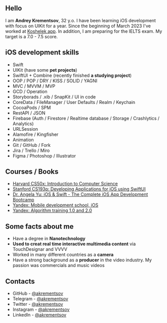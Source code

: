 ## Hello
I am **Andrey Krementsov**, 32 y.o. I have been learning iOS development with focus on UIKit for a year. Since the beginning of March 2023 I've worked at [Koshelek app](https://koshelek.app). In addition, I am preparing for the IELTS exam. My target is a 7.0 - 7.5 score.

## iOS development skills
- Swift
- UIKit (have some **pet projects**)
- SwiftUI + Combine (recently finished **a studying project**)
- OOP / POP / DRY / KISS / SOLID / YAGNI
- MVC / MVVM / MVP
- GCD / Operation
- Storyborads / .xib / SnapKit / UI in code
- CoreData / FileManager / User Defaults / Realm / Keychain
- CocoaPods / SPM
- RestAPI / JSON
- Firebase (Auth / Firestore / Realtime database / Storage / Crashlytics / Analytics)
- URLSession
- Alamofire / Kingfisher
- Animation
- Git / GitHub / Fork
- Jira / Trello / Miro
- Figma / Photoshop / Illustrator

## Courses / Books
- [Harvard CS50x: Introduction to Computer Science](https://www.edx.org/course/introduction-computer-science-harvardx-cs50x)
- [Stanford CS193p: Developing Applications for iOS using SwiftUI](https://cs193p.sites.stanford.edu)
- [Dr. Angela Yu: iOS & Swift - The Complete iOS App Development Bootcamp](https://www.udemy.com/course/ios-13-app-development-bootcamp/)
- [Yandex: Mobile development school, iOS](https://www.youtube.com/watch?v=PwzFGKc2KPE&list=PLQC2_0cDcSKBUXhSGqAbVAp3SFBKPnpFI)
- [Yandex: Algorithm training 1.0 and 2.0](https://yandex.ru/yaintern/algorithm-training_1)

## Some facts about me
- Have a degree in **Nanotechnology**
- **Used to creat real time interactive multimedia content** via TouchDesignar and VVVV
- Worked in many different countries as a **camera**
- Have a strong background as a **producer** in the video industry. My passion was commercials and music videos

## Contacts
- GitHub - [@akrementsov](https://github.com/akrementsov)
- Telegram - [@akrementsov](https://t.me/akrementsov)
- Twitter - [@akrementsov](https://twitter.com/akrementsov/)
- Instagram - [@akrementsov](https://instagram.com/akrementsov)
- LinkedIn - [@akrementsov](https://www.linkedin.com/in/akrementsov)
